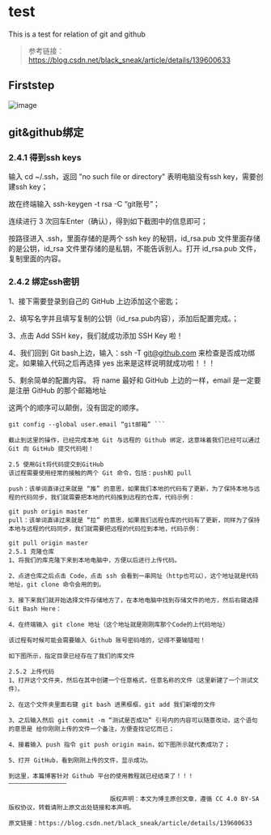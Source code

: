 # test
This is a test for relation of git and  github
> 参考链接：https://blog.csdn.net/black_sneak/article/details/139600633
## Firststep
![image](https://github.com/user-attachments/assets/4f9462ac-2271-4e99-ba69-dcc02a1fd6d9)
## git&github绑定
### 2.4.1 得到ssh keys
输入 cd ~/.ssh，返回 "no such file or directory" 表明电脑没有ssh key，需要创建ssh key；

故在终端输入 ssh-keygen -t rsa -C “git账号”；

连续进行 3 次回车Enter（确认），得到如下截图中的信息即可； 

按路径进入 .ssh，里面存储的是两个 ssh key 的秘钥，id_rsa.pub 文件里面存储的是公钥，id_rsa 文件里存储的是私钥，不能告诉别人。打开 id_rsa.pub 文件，复制里面的内容。
### 2.4.2 绑定ssh密钥
1、接下需要登录到自己的 GitHub 上边添加这个密匙；

2、填写名字并且填写复制的公钥（id_rsa.pub内容），添加后配置完成。；

3、点击 Add SSH key，我们就成功添加 SSH Key 啦！

4、我们回到 Git bash上边，输入：ssh -T git@github.com
来检查是否成功绑定。如果输入代码之后再选择 yes 出来是这样说明就成功啦！！！ 

5、剩余简单的配置内容。
将 name 最好和 GitHub 上边的一样，email 是一定要是注册 GitHub 的那个邮箱地址

这两个的顺序可以颠倒，没有固定的顺序。

``` git config --global user.name “gitname”
git config --global user.email “git邮箱” ```

截止到这里的操作，已经完成本地 Git 与远程的 Github 绑定，这意味着我们已经可以通过 Git 向 GitHub 提交代码啦！

2.5 使用Git将代码提交到GitHub
该过程需要使用经常的接触的两个 Git 命令，包括：push和 pull

push：该单词直译过来就是 “推” 的意思，如果我们本地的代码有了更新，为了保持本地与远程的代码同步，我们就需要把本地的代码推到远程的仓库，代码示例：

git push origin master
pull：该单词直译过来就是 “拉” 的意思，如果我们远程仓库的代码有了更新，同样为了保持本地与远程的代码同步，我们就需要把远程的代码拉到本地，代码示例： 

git pull origin master
2.5.1 克隆仓库
1、将我们的库克隆下来到本地电脑中，方便以后进行上传代码。

2、点进仓库之后点击 Code，点击 ssh 会看到一串网址（http也可以），这个地址就是代码地址，git clone 命令会用的到。

3、接下来我们就开始选择文件存储地方了，在本地电脑中找到存储文件的地方，然后右键选择 Git Bash Here： 

4、在终端输入 git clone 地址（这个地址就是刚刚库那个Code的上代码地址）

该过程有时候可能会需要输入 Github 账号密码啥的，记得不要输错啦！ 

如下图所示，指定目录已经存在了我们的库文件 

2.5.2 上传代码
1、打开这个文件夹，然后在其中创建一个任意格式，任意名称的文件（这里新建了一个测试文件）。

2、在这个文件夹里面右键 git bash 进黑框框，git add 我们新增的文件

3、之后输入然后 git commit -m “测试是否成功” 引号内的内容可以随意改动，这个语句的意思是 给你刚刚上传的文件一个备注，方便查找记忆而已；

4、接着输入 push 指令 git push origin main，如下图所示就代表成功了；

5、打开 GitHub，看到刚刚上传的文件，显示成功。

到这里，本篇博客针对 Github 平台的使用教程就已经结束了！！！
————————————————

                            版权声明：本文为博主原创文章，遵循 CC 4.0 BY-SA 版权协议，转载请附上原文出处链接和本声明。
                        
原文链接：https://blog.csdn.net/black_sneak/article/details/139600633
